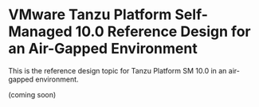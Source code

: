 # VMware Tanzu Platform Self-Managed 10.0 Reference Design for an Air-Gapped Environment   

This is the reference design topic for Tanzu Platform SM 10.0 in an air-gapped environment. 

(coming soon)

&nbsp; 
